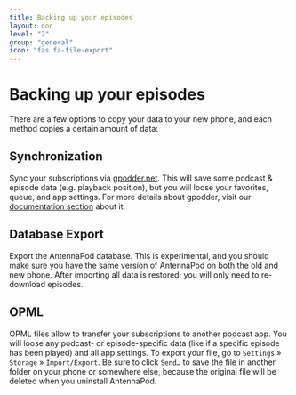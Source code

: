 ```yaml
---
title: Backing up your episodes
layout: doc
level: "2"
group: "general"
icon: "fas fa-file-export"
---
```


# Backing up your episodes

There are a few options to copy your data to your new phone, and each method copies a certain amount of data:

## Synchronization
Sync your subscriptions via [gpodder.net](https://gpodder.net/). This will save some podcast & episode data (e.g. playback position), but you will loose your favorites, queue, and app settings. For more details about gpodder, visit our [documentation section](/documentation/general/gpodder) about it.

## Database Export
Export the AntennaPod database. This is experimental, and you should make sure you have the same version of AntennaPod on both the old and new phone. After importing all data is restored; you will only need to re-download episodes.

## OPML
OPML files allow to transfer your subscriptions to another podcast app. You will loose any podcast- or episode-specific data (like if a specific episode has been played) and all app settings. To export your file, go to `Settings` » `Storage` »  `Import/Export`. Be sure to click `Send…` to save the file in another folder on your phone or somewhere else, because the original file will be deleted when you uninstall AntennaPod.
